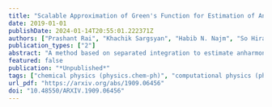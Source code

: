 ```yaml
---
title: "Scalable Approximation of Green's Function for Estimation of Anharmonic Energy Corrections"
date: 2019-01-01
publishDate: 2024-01-14T20:55:01.222371Z
authors: ["Prashant Rai", "Khachik Sargsyan", "Habib N. Najm", "So Hirata"]
publication_types: ["2"]
abstract: "A method based on separated integration to estimate anharmonic corrections to energy and vibration of molecules in a second-order diagrammatic vibrational many-body Green's function formalism has already been presented. A severe bottleneck in extending this approach to bigger molecules is that the storage of the Green's function scales exponentially with the number of atoms in the molecule. In this article, we present a method that overcomes this limitation by approximating the Green's function in the Hierarchical Tucker tensor format. We illustrate that the storage cost is linear in dimension and hence one can obtain accurate representations of the Green's function for a molecule of any size. Application of this method to estimate the second-order correction to energy of molecules illustrates the advantage of this approach."
featured: false
publication: "*Unpublished*"
tags: ["chemical physics (physics.chem-ph)", "computational physics (physics.comp-ph)", "fos: physical sciences", "fos: physical sciences"]
url_pdf: "https://arxiv.org/abs/1909.06456"
doi: "10.48550/ARXIV.1909.06456"
---
```


